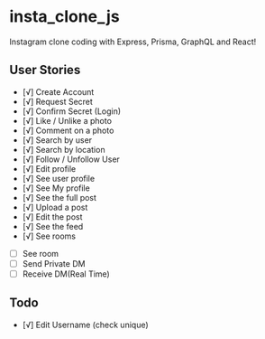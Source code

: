 # insta_clone_js
Instagram clone coding with Express, Prisma, GraphQL and React!

## User Stories

- [√] Create Account
- [√] Request Secret
- [√] Confirm Secret (Login)
- [√] Like / Unlike a photo
- [√] Comment on a photo
- [√] Search by user
- [√] Search by location
- [√] Follow / Unfollow User
- [√] Edit profile
- [√] See user profile
- [√] See My profile
- [√] See the full post
- [√] Upload a post
- [√] Edit the post
- [√] See the feed
- [√] See rooms
- [ ] See room
- [ ] Send Private DM
- [ ] Receive DM(Real Time)

## Todo
- [√] Edit Username (check unique)
